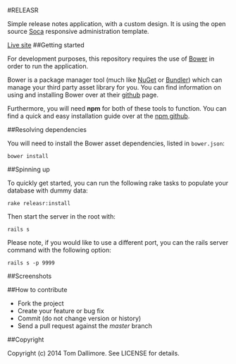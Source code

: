 #RELEASR


Simple release notes application, with a custom design. It is using the open source [Soca](https://github.com/Jellyfishboy/soca) responsive administration template.

[Live site](http://release.tomdallimore.com)
##Getting started

For development purposes, this repository requires the use of [Bower](http://bower.io/) in order to run the application.

Bower is a package manager tool (much like [NuGet](http://www.nuget.org/) or [Bundler](http://bundler.io/)) which can manage your third party asset library for you. You can find information on using and installing Bower over at their [github](https://github.com/bower/bower) page.

Furthermore, you will need **npm** for both of these tools to function. You can find a quick and easy installation guide over at the [npm github](https://github.com/npm/npm).

##Resolving dependencies

You will need to install the Bower asset dependencies, listed in `bower.json`:

    bower install
    

##Spinning up

To quickly get started, you can run the following rake tasks to populate your database with dummy data:

    rake releasr:install
  
Then start the server in the root with:

    rails s
    
Please note, if you would like to use a different port, you can the rails server command with the following option:

    rails s -p 9999


##Screenshots

##How to contribute

* Fork the project
* Create your feature or bug fix
* Commit (do not change version or history)
* Send a pull request against the *master* branch

##Copyright

Copyright (c) 2014 Tom Dallimore. See LICENSE for details.

